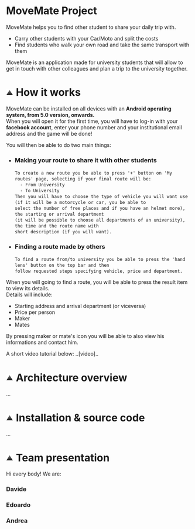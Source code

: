 <h1 id="project"> MoveMate Project </h1>

MoveMate helps you to find other student to share your daily trip with.
* Carry other students with your Car/Moto and split the costs
* Find students who walk your own road and take the same transport with them

MoveMate is an application made for university students that will allow to get in touch with other colleagues and plan a trip to the university together.
 
<h1 id="how-works"><a href="#menu"><img src="vector-icon.png" alt="su" width="20"></a> How it works </h1>

MoveMate can be installed on all devices with an **Android operating system, from 5.0 version, onwards.** <br>
When you will open it for the first time, you will have to log-in with your **facebook account**, enter your phone number and your institutional email address and the game will be done!

You will then be able to do two main things:
* ### Making your route to share it with other students
      To create a new route you be able to press '+' button on 'My routes' page, selecting if your final route will be:
        - From University
        - To University
      Then you will have to choose the type of vehicle you will want use (if it will be a motorcycle or car, you be able to
      select the number of free places and if you have an helmet more), the starting or arrival department 
      (it will be possible to choose all departments of an university), the time and the route name with 
      short description (if you will want).
* ### Finding a route made by others
      To find a route from/to university you be able to press the 'hand lens' button on the top bar and then 
      follow requested steps specifying vehicle, price and department.

When you will going to find a route, you will be able to press the result item to view its details. <br>
Details will include:
* Starting address and arrival department (or viceversa)
* Price per person
* Maker
* Mates

By pressing maker or mate's icon you will be able to also view his informations and contact him.

A short video tutorial below:
..[video]..

<h1 id="arch-view"><a href="#menu"><img src="vector-icon.png" alt="su" width="20"></a> Architecture overview </h1>
...

<h1 id="install-source"><a href="#menu"><img src="vector-icon.png" alt="su" width="20"></a> Installation &amp; source code </h1>
...

<h1 id="team"><a href="#menu"><img src="vector-icon.png" alt="su" width="20"></a> Team presentation </h1>

Hi every body!
We are:

<section id="team-items" class="btn">
 <h3 class="btn">Davide</h3>
 <h3 class="btn">Edoardo</h3>
 <h3 class="btn">Andrea</h3>
</section>
